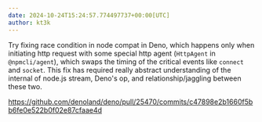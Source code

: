 ```yaml
---
date: 2024-10-24T15:24:57.774497737+00:00[UTC]
author: kt3k
---
```

Try fixing race condition in node compat in Deno, which happens only when initiating http request with some special http agent (`HttpAgent` in `@npmcli/agent`), which swaps the timing of the critical events like `connect` and `socket`. This fix has required really abstract understanding of the internal of node.js stream, Deno's op, and relationship/jaggling between these two.

https://github.com/denoland/deno/pull/25470/commits/c47898e2b1660f5bb6fe0e522b0f02e87cfaae4d

